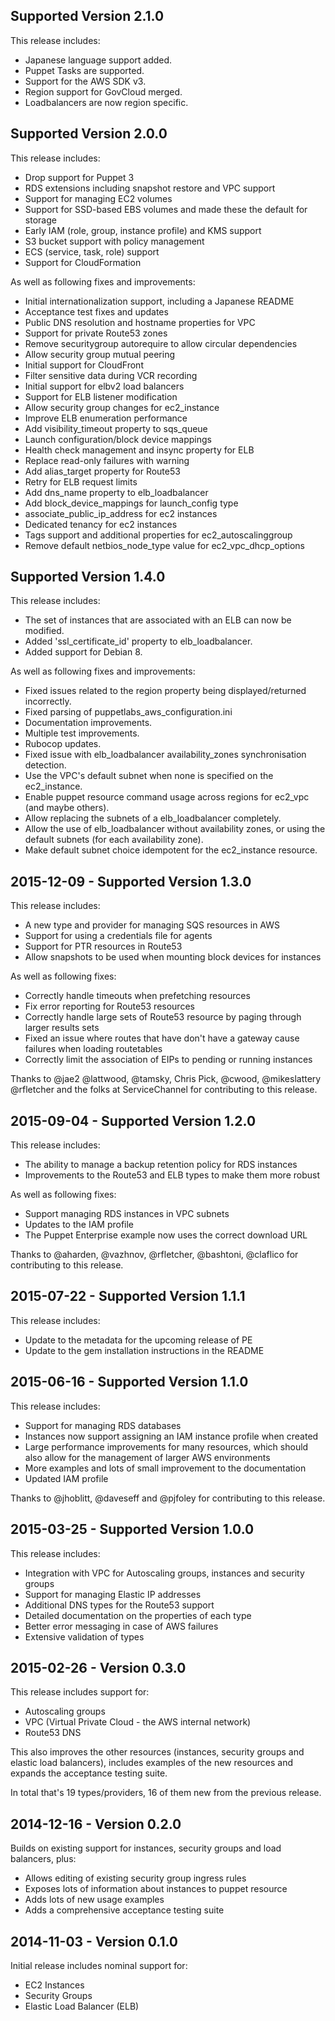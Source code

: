 ## Supported Version 2.1.0

This release includes:
- Japanese language support added.
- Puppet Tasks are supported.
- Support for the AWS SDK v3.
- Region support for GovCloud merged.
- Loadbalancers are now region specific.

## Supported Version 2.0.0

This release includes:
- Drop support for Puppet 3
- RDS extensions including snapshot restore and VPC support
- Support for managing EC2 volumes
- Support for SSD-based EBS volumes and made these the default for storage
- Early IAM (role, group, instance profile) and KMS support
- S3 bucket support with policy management
- ECS (service, task, role) support
- Support for CloudFormation

As well as following fixes and improvements:
- Initial internationalization support, including a Japanese README
- Acceptance test fixes and updates
- Public DNS resolution and hostname properties for VPC
- Support for private Route53 zones
- Remove securitygroup autorequire to allow circular dependencies
- Allow security group mutual peering
- Initial support for CloudFront
- Filter sensitive data during VCR recording
- Initial support for elbv2 load balancers
- Support for ELB listener modification
- Allow security group changes for ec2_instance
- Improve ELB enumeration performance
- Add visibility_timeout property to sqs_queue
- Launch configuration/block device mappings
- Health check management and insync property for ELB
- Replace read-only failures with warning
- Add alias_target property for Route53
- Retry for ELB request limits
- Add dns_name property to elb_loadbalancer
- Add block_device_mappings for launch_config type
- associate_public_ip_address for ec2 instances
- Dedicated tenancy for ec2 instances
- Tags support and additional properties for ec2_autoscalinggroup
- Remove default netbios_node_type value for ec2_vpc_dhcp_options

## Supported Version 1.4.0

This release includes:
- The set of instances that are associated with an ELB can now be modified.
- Added 'ssl_certificate_id' property to elb_loadbalancer.
- Added support for Debian 8.

As well as following fixes and improvements:
- Fixed issues related to the region property being displayed/returned incorrectly.
- Fixed parsing of puppetlabs_aws_configuration.ini
- Documentation improvements.
- Multiple test improvements.
- Rubocop updates.
- Fixed issue with elb_loadbalancer availability_zones synchronisation detection.
- Use the VPC's default subnet when none is specified on the ec2_instance.
- Enable puppet resource command usage across regions for ec2_vpc (and maybe others).
- Allow replacing the subnets of a elb_loadbalancer completely.
- Allow the use of elb_loadbalancer without availability zones, or using the default subnets (for each availability zone).
- Make default subnet choice idempotent for the ec2_instance resource.

## 2015-12-09 - Supported Version 1.3.0

This release includes:

* A new type and provider for managing SQS resources in AWS
* Support for using a credentials file for agents
* Support for PTR resources in Route53
* Allow snapshots to be used when mounting block devices for instances

As well as following fixes:

* Correctly handle timeouts when prefetching resources
* Fix error reporting for Route53 resources
* Correctly handle large sets of Route53 resource by paging through
  larger results sets
* Fixed an issue where routes that have don't have a gateway cause
  failures when loading routetables
* Correctly limit the association of EIPs to pending or running instances

Thanks to @jae2 @lattwood, @tamsky, Chris Pick, @cwood, @mikeslattery
@rfletcher and the folks at ServiceChannel for contributing to this release.


## 2015-09-04 - Supported Version 1.2.0

This release includes:

* The ability to manage a backup retention policy for RDS instances
* Improvements to the Route53 and ELB types to make them more robust

As well as following fixes:

* Support managing RDS instances in VPC subnets
* Updates to the IAM profile
* The Puppet Enterprise example now uses the correct download URL

Thanks to @aharden, @vazhnov, @rfletcher, @bashtoni, @claflico for
contributing to this release.


## 2015-07-22 - Supported Version 1.1.1

This release includes:

* Update to the metadata for the upcoming release of PE
* Update to the gem installation instructions in the README

## 2015-06-16 - Supported Version 1.1.0

This release includes:

* Support for managing RDS databases
* Instances now support assigning an IAM instance profile when created
* Large performance improvements for many resources, which should also
  allow for the management of larger AWS environments
* More examples and lots of small improvement to the documentation
* Updated IAM profile

Thanks to @jhoblitt, @daveseff and @pjfoley for contributing to this release.


## 2015-03-25 - Supported Version 1.0.0

This release includes:

* Integration with VPC for Autoscaling groups, instances and security groups
* Support for managing Elastic IP addresses
* Additional DNS types for the Route53 support
* Detailed documentation on the properties of each type
* Better error messaging in case of AWS failures
* Extensive validation of types


## 2015-02-26 - Version 0.3.0

This release includes support for:

* Autoscaling groups
* VPC (Virtual Private Cloud - the AWS internal network)
* Route53 DNS

This also improves the other resources (instances, security groups and
elastic load balancers), includes examples of the new resources and
expands the acceptance testing suite.

In total that's 19 types/providers, 16 of them new from the previous release.


## 2014-12-16 - Version 0.2.0

Builds on existing support for instances, security groups and load balancers, plus:

* Allows editing of existing security group ingress rules
* Exposes lots of information about instances to puppet resource
* Adds lots of new usage examples
* Adds a comprehensive acceptance testing suite


## 2014-11-03 - Version 0.1.0

Initial release includes nominal support for:

* EC2 Instances
* Security Groups
* Elastic Load Balancer (ELB)
